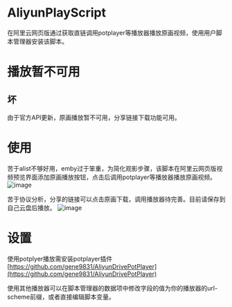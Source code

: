 # AliyunPlayScript
在阿里云网页版通过获取直链调用potplayer等播放器播放原画视频，使用用户脚本管理器安装该脚本。

# 播放暂不可用
## 坏

由于官方API更新，原画播放暂不可用，分享链接下载功能可用。

# 使用
苦于alist不够好用，emby过于笨重，为简化观影步骤，该脚本在阿里云网页版视频预览界面添加原画播放按钮，点击后调用potplayer等播放器播放原画视频。
![image](https://user-images.githubusercontent.com/19631976/215684134-d7cfb289-1b85-4ba6-b865-b51645c6cd13.png)

苦于协议分析，分享的链接可以点击原画下载，调用播放器待完善。目前请保存到自己云盘后播放。
![image](https://user-images.githubusercontent.com/19631976/215684656-2b04391f-a85b-448f-87af-718cdd1099d3.png)

# 设置
使用potplyer播放需安装potplayer插件 [https://github.com/gene9831/AliyunDrivePotPlayer](https://github.com/gene9831/AliyunDrivePotPlayer)

使用其他播放器可以在脚本管理器的数据项中修改字段的值为你的播放器的url-scheme前缀，或者直接编辑脚本变量。
